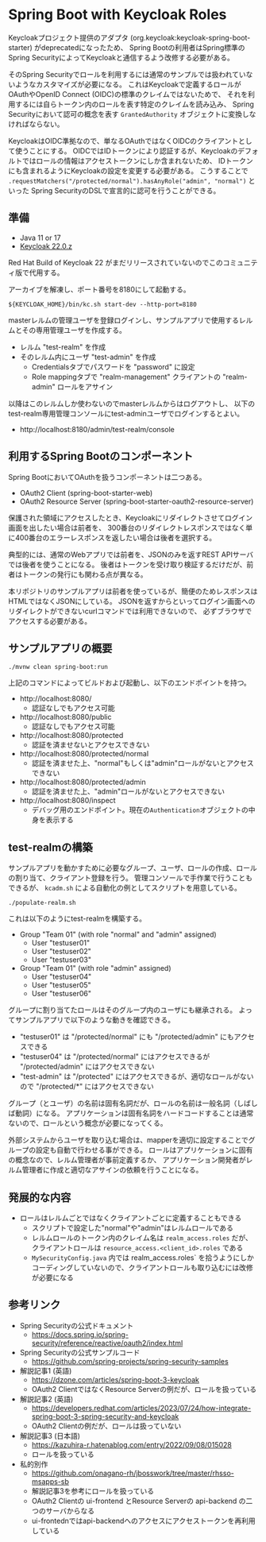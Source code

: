 # Spring Boot with Keycloak Roles

Keycloakプロジェクト提供のアダプタ (org.keycloak:keycloak-spring-boot-starter) がdeprecatedになったため、
Spring Bootの利用者はSpring標準のSpring SecurityによってKeycloakと通信するよう改修する必要がある。

そのSpring Securityでロールを利用するには通常のサンプルでは扱われていないようなカスタマイズが必要になる。
これはKeycloakで定義するロールがOAuthやOpenID Connect (OIDC)の標準のクレイムではないためで、
それを利用するには自らトークン内のロールを表す特定のクレイムを読み込み、
Spring Securityにおいて認可の概念を表す `GrantedAuthority` オブジェクトに変換しなければならない。

KeycloakはOIDC準拠なので、単なるOAuthではなくOIDCのクライアントとして使うことにする。
OIDCではIDトークンにより認証するが、Keycloakのデフォルトではロールの情報はアクセストークンにしか含まれないため、
IDトークンにも含まれるようにKeycloakの設定を変更する必要がある。
こうすることで `.requestMatchers("/protected/normal").hasAnyRole("admin", "normal")` といった
Spring SecurityのDSLで宣言的に認可を行うことができる。



## 準備

- Java 11 or 17
- [Keycloak 22.0.z](https://www.keycloak.org/downloads)

Red Hat Build of Keycloak 22 がまだリリースされていないのでこのコミュニティ版で代用する。

アーカイブを解凍し、ポート番号を8180にして起動する。

```
${KEYCLOAK_HOME}/bin/kc.sh start-dev --http-port=8180
```

masterレルムの管理ユーザを登録ログインし、サンプルアプリで使用するレルムとその専用管理ユーザを作成する。

- レルム "test-realm" を作成
- そのレルム内にユーザ "test-admin" を作成
  - Credentialsタブでパスワードを "password" に設定
  - Role mappingタブで "realm-management" クライアントの "realm-admin" ロールをアサイン

以降はこのレルムしか使わないのでmasterレルムからはログアウトし、
以下のtest-realm専用管理コンソールにtest-adminユーザでログインするとよい。

- http://localhost:8180/admin/test-realm/console



## 利用するSpring Bootのコンポーネント

Spring BootにおいてOAuthを扱うコンポーネントは二つある。

- OAuth2 Client (spring-boot-starter-web)
- OAuth2 Resource Server (spring-boot-starter-oauth2-resource-server)

保護された領域にアクセスしたとき、Keycloakにリダイレクトさせてログイン画面を出したい場合は前者を、
300番台のリダイレクトレスポンスではなく単に400番台のエラーレスポンスを返したい場合は後者を選択する。

典型的には、通常のWebアプリでは前者を、JSONのみを返すREST APIサーバでは後者を使うことになる。
後者はトークンを受け取り検証するだけだが、前者はトークンの発行にも関わる点が異なる。

本リポジトリのサンプルアプリは前者を使っているが、簡便のためレスポンスはHTMLではなくJSONにしている。
JSONを返すからといってログイン画面へのリダイレクトができないcurlコマンドでは利用できないので、
必ずブラウザでアクセスする必要がある。



## サンプルアプリの概要

```
./mvnw clean spring-boot:run
```

上記のコマンドによってビルドおよび起動し、以下のエンドポイントを持つ。

- http://localhost:8080/
  - 認証なしでもアクセス可能
- http://localhost:8080/public
  - 認証なしでもアクセス可能
- http://localhost:8080/protected
  - 認証を済ませないとアクセスできない
- http://localhost:8080/protected/normal
  - 認証を済ませた上、"normal"もしくは"admin"ロールがないとアクセスできない
- http://localhost:8080/protected/admin
  - 認証を済ませた上、"admin"ロールがないとアクセスできない
- http://localhost:8080/inspect
  - デバッグ用のエンドポイント。現在の`Authentication`オブジェクトの中身を表示する



## test-realmの構築

サンプルアプリを動かすために必要なグループ、ユーザ、ロールの作成、ロールの割り当て、クライアント登録を行う。
管理コンソールで手作業で行うこともできるが、 `kcadm.sh` による自動化の例としてスクリプトを用意している。

```
./populate-realm.sh
```

これは以下のようにtest-realmを構築する。

- Group "Team 01" (with role "normal" and "admin" assigned)
  - User "testuser01"
  - User "testuser02"
  - User "testuser03"
- Group "Team 01" (with role "admin" assigned)
  - User "testuser04"
  - User "testuser05"
  - User "testuser06"

グループに割り当てたロールはそのグループ内のユーザにも継承される。
よってサンプルアプリで以下のような動きを確認できる。

- "testuser01" は "/protected/normal" にも "/protected/admin" にもアクセスできる
- "testuser04" は "/protected/normal" にはアクセスできるが "/protected/admin" にはアクセスできない
- "test-admin" は "/protected" にはアクセスできるが、適切なロールがないので "/protected/*" にはアクセスできない

グループ（とユーザ）の名前は固有名詞だが、ロールの名前は一般名詞（しばしば動詞）になる。
アプリケーションは固有名詞をハードコードすることは通常ないので、ロールという概念が必要になってくる。

外部システムからユーザを取り込む場合は、mapperを適切に設定することでグループの設定も自動で行わせる事ができる。
ロールはアプリケーションに固有の概念なので、レルム管理者が事前定義するか、
アプリケーション開発者がレルム管理者に作成と適切なアサインの依頼を行うことになる。



## 発展的な内容

- ロールはレルムごとではなくクライアントごとに定義することもできる
  - スクリプトで設定した"normal"や"admin"はレルムロールである
  - レルムロールのトークン内のクレイム名は `realm_access.roles` だが、クライアントロールは `resource_access.<client_id>.roles` である
  - `MySecurityConfig.java` 内では realm_access.roles` を拾うようにしかコーディングしていないので、クライアントロールも取り込むには改修が必要になる



## 参考リンク

- Spring Securityの公式ドキュメント
  - https://docs.spring.io/spring-security/reference/reactive/oauth2/index.html
- Spring Securityの公式サンプルコード
  - https://github.com/spring-projects/spring-security-samples
- 解説記事1 (英語)
  - https://dzone.com/articles/spring-boot-3-keycloak
  - OAuth2 ClientではなくResource Serverの例だが、ロールを扱っている
- 解説記事2 (英語)
  - https://developers.redhat.com/articles/2023/07/24/how-integrate-spring-boot-3-spring-security-and-keycloak
  - OAuth2 Clientの例だが、ロールは扱っていない
- 解説記事3 (日本語)
  - https://kazuhira-r.hatenablog.com/entry/2022/09/08/015028
  - ロールを扱っている
- 私的別作
  - https://github.com/onagano-rh/jbosswork/tree/master/rhsso-msapps-sb
  - 解説記事3を参考にロールを扱っている
  - OAuth2 Clientの ui-frontend とResource Serverの api-backend の二つのサーバからなる
  - ui-frontednではapi-backendへのアクセスにアクセストークンを再利用している

